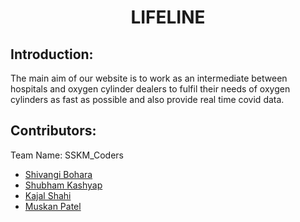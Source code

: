 <h1 align="center">LIFELINE</h1>
<p align="center">
</p>

## Introduction:

The main aim of our website is to work as an intermediate between hospitals and oxygen cylinder dealers to fulfil their needs of oxygen cylinders as fast as possible and also provide real time covid data.
  
## Contributors:

Team Name: SSKM_Coders

* [Shivangi Bohara](https://github.com/Shivangibohara)
* [Shubham Kashyap](https://github.com/admirerr)
* [Kajal Shahi](https://github.com/shahikaju7)
* [Muskan Patel](https://github.com/muskan272002)
